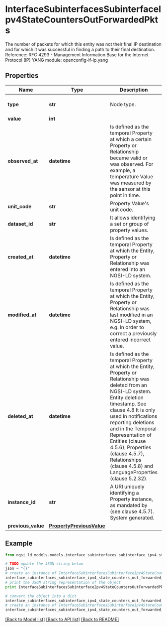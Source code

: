 # InterfaceSubinterfacesSubinterfaceIpv4StateCountersOutForwardedPkts

The number of packets for which this entity was not their final IP destination and for which it was successful in finding a path to their final destination.  Reference: RFC 4293 - Management Information Base for the Internet Protocol (IP)  YANG module: openconfig-if-ip.yang 

## Properties

Name | Type | Description | Notes
------------ | ------------- | ------------- | -------------
**type** | **str** | Node type.  | [optional] [default to 'Property']
**value** | **int** |  | 
**observed_at** | **datetime** | Is defined as the temporal Property at which a certain Property or Relationship became valid or was observed. For example, a temperature Value was measured by the sensor at this point in time.  | [optional] 
**unit_code** | **str** | Property Value&#39;s unit code.  | [optional] 
**dataset_id** | **str** | It allows identifying a set or group of property values.  | [optional] 
**created_at** | **datetime** | Is defined as the temporal Property at which the Entity, Property or Relationship was entered into an NGSI-LD system.  | [optional] [readonly] 
**modified_at** | **datetime** | Is defined as the temporal Property at which the Entity, Property or Relationship was last modified in an NGSI-LD system, e.g. in order to correct a previously entered incorrect value.  | [optional] [readonly] 
**deleted_at** | **datetime** | Is defined as the temporal Property at which the Entity, Property or Relationship was deleted from an NGSI-LD system.  Entity deletion timestamp. See clause 4.8 It is only used in notifications reporting deletions and in the Temporal Representation of Entities (clause 4.5.6), Properties (clause 4.5.7), Relationships (clause 4.5.8) and LanguageProperties (clause 5.2.32).  | [optional] [readonly] 
**instance_id** | **str** | A URI uniquely identifying a Property instance, as mandated by (see clause 4.5.7). System generated.  | [optional] [readonly] 
**previous_value** | [**PropertyPreviousValue**](PropertyPreviousValue.md) |  | [optional] 

## Example

```python
from ngsi_ld_models.models.interface_subinterfaces_subinterface_ipv4_state_counters_out_forwarded_pkts import InterfaceSubinterfacesSubinterfaceIpv4StateCountersOutForwardedPkts

# TODO update the JSON string below
json = "{}"
# create an instance of InterfaceSubinterfacesSubinterfaceIpv4StateCountersOutForwardedPkts from a JSON string
interface_subinterfaces_subinterface_ipv4_state_counters_out_forwarded_pkts_instance = InterfaceSubinterfacesSubinterfaceIpv4StateCountersOutForwardedPkts.from_json(json)
# print the JSON string representation of the object
print InterfaceSubinterfacesSubinterfaceIpv4StateCountersOutForwardedPkts.to_json()

# convert the object into a dict
interface_subinterfaces_subinterface_ipv4_state_counters_out_forwarded_pkts_dict = interface_subinterfaces_subinterface_ipv4_state_counters_out_forwarded_pkts_instance.to_dict()
# create an instance of InterfaceSubinterfacesSubinterfaceIpv4StateCountersOutForwardedPkts from a dict
interface_subinterfaces_subinterface_ipv4_state_counters_out_forwarded_pkts_form_dict = interface_subinterfaces_subinterface_ipv4_state_counters_out_forwarded_pkts.from_dict(interface_subinterfaces_subinterface_ipv4_state_counters_out_forwarded_pkts_dict)
```
[[Back to Model list]](../README.md#documentation-for-models) [[Back to API list]](../README.md#documentation-for-api-endpoints) [[Back to README]](../README.md)



